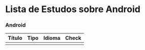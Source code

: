 # Lista de Estudos sobre Android

### Android
 Título | Tipo  | Idioma | Check
------- | ------  | ------ | ------
| | | |
